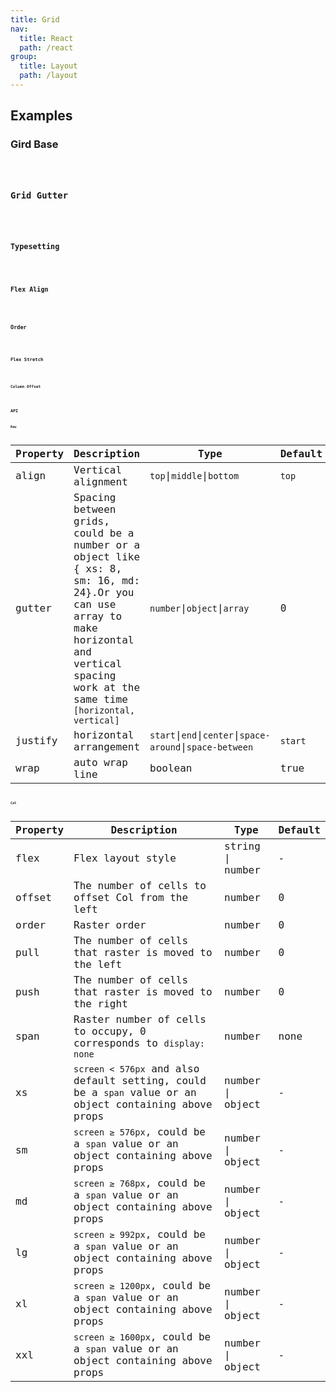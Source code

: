 ```yaml
---
title: Grid
nav:
  title: React
  path: /react
group:
  title: Layout
  path: /layout
---
```


## Examples

### Gird Base

<code src="./demo/base.tsx" />

### Grid Gutter

<code src="./demo/gutter.tsx" />

### Typesetting

<code src="./demo/flex-justify.tsx" />

### Flex Align

<code src="./demo/flex-align.tsx" />

### Order

<code src="./demo/flex-order.tsx" />

### Flex Stretch

<code src="./demo/flex.tsx" />

### Column Offset

<code src="./demo/offset.tsx" />

## API

### Row

| Property | Description                                                                                                                                                                                    | Type                                                      | Default |
| -------- | ---------------------------------------------------------------------------------------------------------------------------------------------------------------------------------------------- | --------------------------------------------------------- | ------- |
| align    | Vertical alignment                                                                                                                                                                             | `top`\|`middle`\|`bottom`                                 | `top`   |
| gutter   | Spacing between grids, could be a number or a object like { xs: 8, sm: 16, md: 24}.Or you can use array to make horizontal and vertical spacing work at the same time `[horizontal, vertical]` | `number`\|`object`\|`array`                               | 0       |
| justify  | horizontal arrangement                                                                                                                                                                         | `start`\|`end`\|`center`\|`space-around`\|`space-between` | `start` |
| wrap     | auto wrap line                                                                                                                                                                                 | boolean                                                   | true    |

### Col

| Property | Description                                                                                            | Type             | Default |
| -------- | ------------------------------------------------------------------------------------------------------ | ---------------- | ------- |
| flex     | Flex layout style                                                                                      | string \| number | -       |
| offset   | The number of cells to offset Col from the left                                                        | number           | 0       |
| order    | Raster order                                                                                           | number           | 0       |
| pull     | The number of cells that raster is moved to the left                                                   | number           | 0       |
| push     | The number of cells that raster is moved to the right                                                  | number           | 0       |
| span     | Raster number of cells to occupy, 0 corresponds to `display: none`                                     | number           | none    |
| xs       | `screen < 576px` and also default setting, could be a `span` value or an object containing above props | number \| object | -       |
| sm       | `screen ≥ 576px`, could be a `span` value or an object containing above props                          | number \| object | -       |
| md       | `screen ≥ 768px`, could be a `span` value or an object containing above props                          | number \| object | -       |
| lg       | `screen ≥ 992px`, could be a `span` value or an object containing above props                          | number \| object | -       |
| xl       | `screen ≥ 1200px`, could be a `span` value or an object containing above props                         | number \| object | -       |
| xxl      | `screen ≥ 1600px`, could be a `span` value or an object containing above props                         | number \| object | -       |

<style>
[id^=components-grid-demo-] .whale-row > .whale-col {
  min-height: 30px;
  margin-top: 8px;
  margin-bottom: 8px;
  color: #fff;
  text-align: center;
  border-radius: 0;
  padding: 16px 0;
  background-color: rgba(0, 146, 255, 0.75);
}

[id^=components-grid-demo-] .whale-row > .whale-col:nth-child(even) {
  background-color: rgba(0, 146, 255);
}

[id^=components-grid-demo-] .whale-row  .gutter-row {
  background-color: #fff;
  padding: 0;
}
</style>
